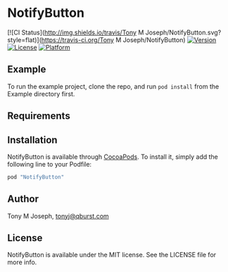 # NotifyButton

[![CI Status](http://img.shields.io/travis/Tony M Joseph/NotifyButton.svg?style=flat)](https://travis-ci.org/Tony M Joseph/NotifyButton)
[![Version](https://img.shields.io/cocoapods/v/NotifyButton.svg?style=flat)](http://cocoapods.org/pods/NotifyButton)
[![License](https://img.shields.io/cocoapods/l/NotifyButton.svg?style=flat)](http://cocoapods.org/pods/NotifyButton)
[![Platform](https://img.shields.io/cocoapods/p/NotifyButton.svg?style=flat)](http://cocoapods.org/pods/NotifyButton)

## Example

To run the example project, clone the repo, and run `pod install` from the Example directory first.

## Requirements

## Installation

NotifyButton is available through [CocoaPods](http://cocoapods.org). To install
it, simply add the following line to your Podfile:

```ruby
pod "NotifyButton"
```

## Author

Tony M Joseph, tonyj@qburst.com

## License

NotifyButton is available under the MIT license. See the LICENSE file for more info.
